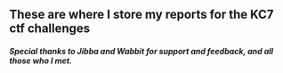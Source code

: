 ## These are where I store my reports for the KC7 ctf challenges
##### Special thanks to Jibba and Wabbit for support and feedback, and all those who I met.
